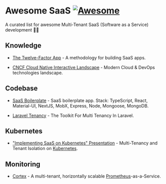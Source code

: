 # Awesome SaaS [![Awesome](https://cdn.rawgit.com/sindresorhus/awesome/d7305f38d29fed78fa85652e3a63e154dd8e8829/media/badge.svg)](https://github.com/sindresorhus/awesome)

A curated list for awesome Multi-Tenant SaaS (Software as a Service) development 🐕‍🔥

## Knowledge

* [The Twelve-Factor App](https://12factor.net) - A methodology for building SaaS apps.

* [CNCF Cloud Native Interactive Landscape](https://landscape.cncf.io) - Modern Cloud & DevOps technologies landscape.

## Codebase

* [SaaS Boilerplate](https://github.com/async-labs/saas) - SaaS boilerplate app. Stack: TypeScript, React, Material-UI, NextJS, MobX, Express, Node, Mongoose, MongoDB.

* [Laravel Tenancy](https://github.com/hyn/multi-tenant) - The Toolkit For Multi Tenancy In Laravel.

## Kubernetes

* ["Implementing SaaS on Kubernetes" Presentation](https://events.linuxfoundation.org/wp-content/uploads/2018/02/Implementing-SaaS-on-Kubernetes-Michael-Knapp-Andrew-Gao-Capital-One.pdf) - Multi-Tenancy and Tenant Isolation on [Kubernetes](https://kubernetes.io/).

## Monitoring

* [Cortex](https://github.com/cortexproject/cortex) - A multi-tenant, horizontally scalable [Prometheus](https://prometheus.io/)-as-a-Service.

